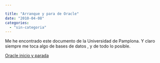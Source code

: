 ```yaml
---

title: "Arranque y para de Oracle"
date: "2010-04-08"
categories: 
  - "sin-categoria"
---
```


Me he encontrado este documento de la Universidad de Pamplona. Y claro siempre me toca algo de bases de datos , y de todo lo posible.

[](https://luispuente.net/2010/04/arranque-y-para-de-oracle/oracle_inici_y_fin_automatico/)[Oracle inicio y parada](https://luispuente.net/wp-content/uploads/2010/04/oracle_inici_y_fin_automatico.pdf)
